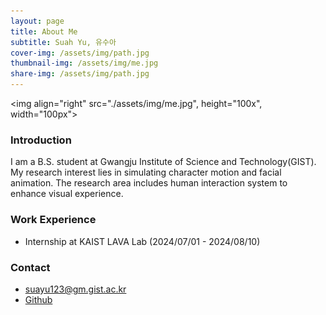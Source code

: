 ```yaml
---
layout: page
title: About Me
subtitle: Suah Yu, 유수아
cover-img: /assets/img/path.jpg
thumbnail-img: /assets/img/me.jpg
share-img: /assets/img/path.jpg
---
```

<img align="right" src="./assets/img/me.jpg", height="100x", 
width="100px">

### Introduction
I am a B.S. student at Gwangju Institute of Science and Technology(GIST). 
My research interest lies in simulating character motion and facial animation. The research area includes human interaction system to enhance visual experience.

### Work Experience

- Internship at KAIST LAVA Lab (2024/07/01 - 2024/08/10)

### Contact

- suayu123@gm.gist.ac.kr
- [Github](https://github.com/yusuah/yusuah.github.io)


